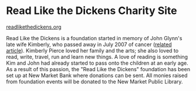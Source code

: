 # Read Like the Dickens Charity Site
[readlikethedickens.org](http://readlikethedickens.org/)

Read Like the Dickens is a foundation started in memory of John Glynn's late wife Kimberly, who passed away in July 2007 of cancer ([related article](http://readlikethedickens.org/article.html)). Kimberly Pierce loved her family and the arts; she also loved to read, write, travel, run and learn new things. A love of reading is something Kim and John had already started to pass onto the children at an early age. As a result of this passion, the "Read Like the Dickens" foundation has been set up at New Market Bank where donations can be sent. All monies raised from foundation events will be donated to the New Market Public Library. 
